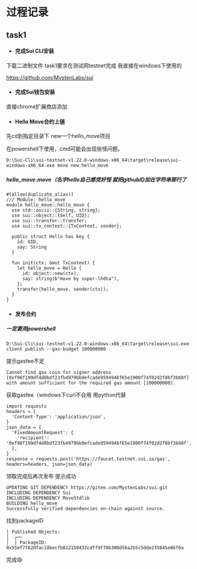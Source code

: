 # 过程记录

## task1

- #### 完成Sui CLI安装

下载二进制文件 task1要求在测试网testnet完成 我直接在windows下使用的

https://github.com/MystenLabs/sui

- #### 完成Sui钱包安装

直接chrome扩展商店添加

- #### Hello Move合约上链

先cd到指定目录下 new一个hello_move项目

在powershell下使用，cmd可能会出现些怪问题。

```
D:\Sui-Cli\sui-testnet-v1.22.0-windows-x86_64\target\release\sui-windows-x86_64.exe move new hello_move
```

##### hello_move.move（名字hello自己感觉好怪 就把githubID加在字符串那行了

```
#[allow(duplicate_alias)]
/// Module: hello_move
module hello_move::hello_move {
  use std::ascii::{String, string};
  use sui::object::{Self, UID};
  use sui::transfer::transfer;
  use sui::tx_context::{TxContext, sender};

  public struct Hello has key {
    id: UID,
    say: String
  }

  fun init(ctx: &mut TxContext) {
    let hello_move = Hello {
      id: object::new(ctx),
      say: string(b"move by super-lhdta"),
    };
    transfer(hello_move, sender(ctx));
  }
}
```

- #### 发布合约

##### 一定要用powershell

```
D:\Sui-Cli\sui-testnet-v1.22.0-windows-x86_64\target\release\sui.exe client publish --gas-budget 100000000
```

提示gasfee不足

```
Cannot find gas coin for signer address [0xf98f199df4d8bdf23fb4979bb9efcade9594946f65e1900f74f02d2f8bf3b68f] with amount sufficient for the required gas amount [100000000].
```

获取gasfee（windows下curl不会用 用python代替

```
import requests
headers = {
  'Content-Type': 'application/json',
}
json_data = {
  'FixedAmountRequest': {
    'recipient': '0xf98f199df4d8bdf23fb4979bb9efcade9594946f65e1900f74f02d2f8bf3b68f',
  },
}
response = requests.post('https://faucet.testnet.sui.io/gas', headers=headers, json=json_data)
```

领取完成后再次发布 提示成功

```
UPDATING GIT DEPENDENCY https://gitee.com/MystenLabs/sui.git
INCLUDING DEPENDENCY Sui
INCLUDING DEPENDENCY MoveStdlib
BUILDING hello_move
Successfully verified dependencies on-chain against source.
```

找到packageID

```
│ Published Objects:                                                             
│  ┌──                                                                           
│  │ PackageID: 0x55ef7f62dfac18becfb822150433cdff9f70b300d56a2b5c5dde235845e06f6a
```

完成😄